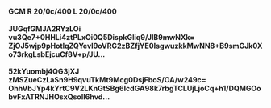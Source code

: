 #### GCM R 20/0c/400 L 20/0c/400
**JUGqfGMJA2RYzLOi**<br/>**vu3Qe7+0HHLi4ztPLxOi0Q5DispkGliq9/JlB9mwNXk=**<br/>**ZjOJ5wjp9pHotlqZQYevI9oVRG2zBZfjYE0IsgwuzkkMwNN8+B9smGJk0Xo73rkgLsbEjcuCf8V+p/JU...**<br/><br/>
**52kYuombj4QG3jXJ**<br/>**zMSZueCzLaSn9H9qvuTkMt9Mcg0DsjFboS/OA/w249c=**<br/>**OhhVbJYp4kYrtC9V2LKnGtSBg6IcdGA98k7rbgTCLUjLjoCq+h1/DQMGOobvFxATRNJHOsxQsoII6hvd...**